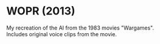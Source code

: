 # WOPR (2013)
My recreation of the AI from the 1983 movies "Wargames".  
Includes original voice clips from the movie.  
